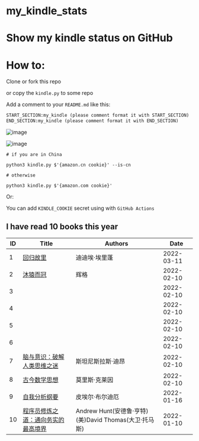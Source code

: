 # my_kindle_stats

# Show my kindle status on GitHub

# How to:

Clone or fork this repo

or copy the `kindle.py` to some repo

Add a comment to your `README.md` like this:

```md
START_SECTION:my_kindle (please comment format it with START_SECTION)
END_SECTION:my_kindle (please comment format it with END_SECTION)
```
![image](https://user-images.githubusercontent.com/15976103/145736128-8a5a4ee1-9c9c-46c3-9312-12fcd4963bcc.png)

![image](https://user-images.githubusercontent.com/15976103/145736083-f5d691b0-2b2c-4ddc-9d92-f71d23bda316.png)


```shell
# if you are in China

python3 kindle.py $'{amazon.cn cookie}' --is-cn

# otherwise

python3 kindle.py $'{amazon.com cookie}'
```

Or:

You can add `KINDLE_COOKIE` secret using with `GitHub Actions`

<!--START_SECTION:my_kindle-->
## I have read 10 books this year

| ID | Title | Authors | Date | 
 | ---- | ---- | ---- | ---- |
| 1 | [回归故里](https://www.amazon.cn/dp/B08HYJNTXN) | 迪迪埃·埃里蓬 | 2022-03-11 |
| 2 | [沐猿而冠](https://www.amazon.cn/dp/B018THBGVW) | 辉格 | 2022-02-10 |
| 3 |  |  | 2022-02-10 |
| 4 |  |  | 2022-02-10 |
| 5 |  |  | 2022-02-10 |
| 6 |  |  | 2022-02-10 |
| 7 | [脑与意识：破解人类思维之迷](https://www.amazon.cn/dp/B07K6GV2W1) | 斯坦尼斯拉斯·迪昂 | 2022-02-10 |
| 8 | [古今数学思想](https://www.amazon.cn/dp/B07H4DS155) | 莫里斯·克莱因 | 2022-02-10 |
| 9 | [自我分析纲要](https://www.amazon.cn/dp/B08RD3SPXY) | 皮埃尔·布尔迪厄 | 2022-01-16 |
| 10 | [程序员修炼之道：通向务实的最高境界](https://www.amazon.cn/dp/B08BRGF8SL) | Andrew  Hunt(安德鲁·亨特) (美)David Thomas(大卫·托马斯) | 2022-01-10 |

<!--END_SECTION:my_kindle-->
